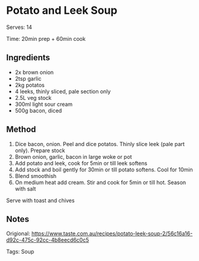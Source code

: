 # Potato and Leek Soup

Serves: 14

Time: 20min prep + 60min cook

## Ingredients

* 2x brown onion
* 2tsp garlic
* 2kg potatos
* 4 leeks, thinly sliced, pale section only
* 2.5L veg stock
* 300ml light sour cream
* 500g bacon, diced 

## Method

1. Dice bacon, onion. Peel and dice potatos. Thinly slice leek (pale part only). Prepare stock
2. Brown onion, garlic, bacon in large woke or pot
3. Add potato and leek, cook for 5min or till leek softens
4. Add stock and boil gently for 30min or till potato softens. Cool for 10min
5. Blend smoothish
6. On medium heat add cream. Stir and cook for 5min or till hot. Season with salt

Serve with toast and chives

## Notes

Origional: https://www.taste.com.au/recipes/potato-leek-soup-2/56c16a16-d92c-475c-92cc-4b8eecd6c0c5

Tags: Soup